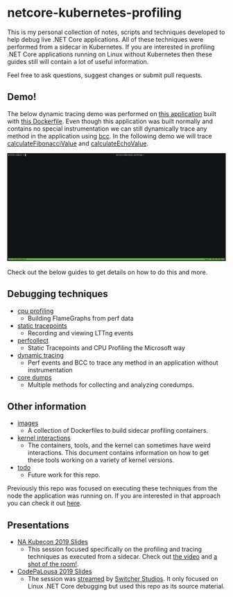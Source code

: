 # netcore-kubernetes-profiling

This is my personal collection of notes, scripts and techniques developed to help debug live .NET Core applications.  All of these techniques were performed from a sidecar in Kubernetes.  If you are interested in profiling .NET Core applications running on Linux without Kubernetes then these guides still will contain a lot of useful information.

Feel free to ask questions, suggest changes or submit pull requests.

## Demo!

The below dynamic tracing demo was performed on [this application](https://github.com/joe-elliott/sample-netcore-app) built with [this Dockerfile](https://github.com/joe-elliott/sample-netcore-app/blob/master/Dockerfile).  Even though this application was built normally and contains no special instrumentation we can still dynamically trace any method in the application using [bcc](https://github.com/iovisor/bcc).  In the following demo we will trace [calculateFibonacciValue](https://github.com/joe-elliott/sample-netcore-app/blob/master/Providers/FibonacciProvider.cs#L9) and [calculateEchoValue](https://github.com/joe-elliott/sample-netcore-app/blob/master/Providers/EchoProvider.cs#L9).

![bcc demo](./dynamic-tracing-bcc.gif)

Check out the below guides to get details on how to do this and more.

## Debugging techniques

- [cpu profiling](./cpu-profiling)
  - Building FlameGraphs from perf data
- [static tracepoints](./static-tracepoints)
  - Recording and viewing LTTng events
- [perfcollect](./perfcollect)
  - Static Tracepoints and CPU Profiling the Microsoft way
- [dynamic tracing](./dynamic-tracing)
  - Perf events and BCC to trace any method in an application without instrumentation
- [core dumps](./coredumps)
  - Multiple methods for collecting and analyzing coredumps.

## Other information

- [images](./images)
  - A collection of Dockerfiles to build sidecar profiling containers.
- [kernel interactions](./kernel-interactions)
  - The containers, tools, and the kernel can sometimes have weird interactions.  This document contains information on how to get these tools working on a variety of kernel versions.
- [todo](./todo)
  - Future work for this repo.

Previously this repo was focused on executing these techniques from the node the application was running on.  If you are interested in that approach you can check it out [here](https://github.com/joe-elliott/netcore-kubernetes-profiling/tree/54bacfeecb33de6bbc590768af9c276efd1b4e4c).

## Presentations

- [NA Kubecon 2019 Slides](./2019NAKubecon.pdf)
  - This session focused specifically on the profiling and tracing techniques as executed from a sidecar. Check out [the video](https://www.youtube.com/watch?v=yNTc2-i9arg) and [a shot of the room!](https://flic.kr/p/2hNBGL4).
- [CodePaLousa 2019 Slides](https://docs.google.com/presentation/d/1-OJtTSEGEWxYAIHhKDoociKJXL7CFH8BPl6xJDATSuI/edit?usp=sharing)
  - The session was [streamed](https://www.facebook.com/CodePaLOUsa/videos/487782252038255/) by [Switcher Studios](https://www.switcherstudio.com/).  It only focused on Linux .NET Core debugging but used this repo as its source material.
